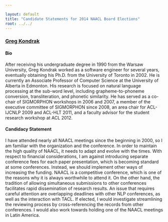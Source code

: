 ```yaml
---

layout: default
title: "Candidate Statements for 2014 NAACL Board Elections"
root: ../../
---
```


### [Greg Kondrak](http://webdocs.cs.ualberta.ca/~kondrak/)

#### Bio

After receiving his undergraduate degree in 1990 from the Warsaw University, Greg Kondrak worked as a software engineer for several years, eventually obtaining his Ph.D. from the University of Toronto in 2002. He is currently an Associate Professor of Computer Science at the University of Alberta in Edmonton. His research is focused on natural language processing at the sub-word level, including grapheme-to-phoneme conversion, transliteration, and phonetic similarity. He has served as a co-chair of SIGMORPHON workshops in 2006 and 2007, a member of the executive committee of SIGMORPHON since 2008, an area chair for ACL-IJCNLP 2009 and ACL-HLT 2011, and a faculty advisor for the student research workshop at ACL 2012.

#### Candidacy Statement

I have attended nearly all NAACL meetings since the beginning in 2000, so I am familiar with the organization and the conference. In order to maintain the high quality of NAACL, it needs to adapt and evolve with the times. With respect to financial considerations, I am against introducing separate conference fees for each paper presentation, which is becoming standard at some conferences. Instead, we should implement other ways of increasing the funding. NAACL is a competitive conference, which is one of the reasons why it is always worthwhile to attend it. On the other hand, the tradition of allowing simultaneous submissions to other conferences facilitates rapid dissemination of research results. An issue that requires careful attention are overlapping deadlines with other NLP conferences, as well as the interaction with TACL. If elected, I would investigate streamlining the reviewing process by cross-referencing the records from other conferences. I would also work towards holding one of the NAACL meetings in Latin America.
